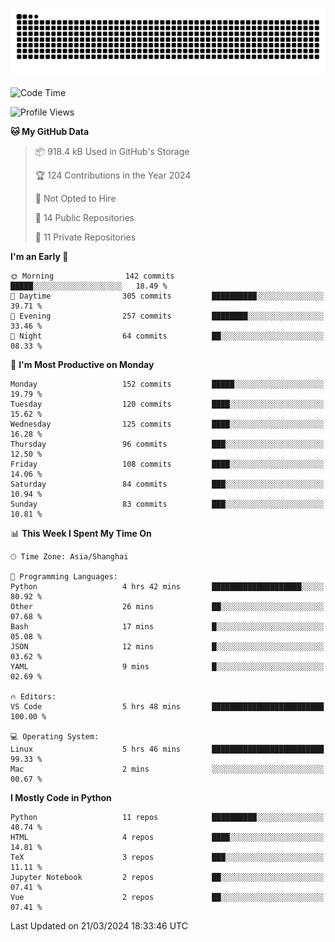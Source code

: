 ![](https://raw.githubusercontent.com/BorisYang326/BorisYang326/output/github-contribution-grid-snake-dark.svg)

<!--START_SECTION:waka-->
![Code Time](http://img.shields.io/badge/Code%20Time-50%20hrs-blue)

![Profile Views](http://img.shields.io/badge/Profile%20Views-1-blue)

**🐱 My GitHub Data** 

> 📦 918.4 kB Used in GitHub's Storage 
 > 
> 🏆 124 Contributions in the Year 2024
 > 
> 🚫 Not Opted to Hire
 > 
> 📜 14 Public Repositories 
 > 
> 🔑 11 Private Repositories 
 > 
**I'm an Early 🐤** 

```text
🌞 Morning                142 commits         █████░░░░░░░░░░░░░░░░░░░░   18.49 % 
🌆 Daytime                305 commits         ██████████░░░░░░░░░░░░░░░   39.71 % 
🌃 Evening                257 commits         ████████░░░░░░░░░░░░░░░░░   33.46 % 
🌙 Night                  64 commits          ██░░░░░░░░░░░░░░░░░░░░░░░   08.33 % 
```
📅 **I'm Most Productive on Monday** 

```text
Monday                   152 commits         █████░░░░░░░░░░░░░░░░░░░░   19.79 % 
Tuesday                  120 commits         ████░░░░░░░░░░░░░░░░░░░░░   15.62 % 
Wednesday                125 commits         ████░░░░░░░░░░░░░░░░░░░░░   16.28 % 
Thursday                 96 commits          ███░░░░░░░░░░░░░░░░░░░░░░   12.50 % 
Friday                   108 commits         ████░░░░░░░░░░░░░░░░░░░░░   14.06 % 
Saturday                 84 commits          ███░░░░░░░░░░░░░░░░░░░░░░   10.94 % 
Sunday                   83 commits          ███░░░░░░░░░░░░░░░░░░░░░░   10.81 % 
```


📊 **This Week I Spent My Time On** 

```text
🕑︎ Time Zone: Asia/Shanghai

💬 Programming Languages: 
Python                   4 hrs 42 mins       ████████████████████░░░░░   80.92 % 
Other                    26 mins             ██░░░░░░░░░░░░░░░░░░░░░░░   07.68 % 
Bash                     17 mins             █░░░░░░░░░░░░░░░░░░░░░░░░   05.08 % 
JSON                     12 mins             █░░░░░░░░░░░░░░░░░░░░░░░░   03.62 % 
YAML                     9 mins              █░░░░░░░░░░░░░░░░░░░░░░░░   02.69 % 

🔥 Editors: 
VS Code                  5 hrs 48 mins       █████████████████████████   100.00 % 

💻 Operating System: 
Linux                    5 hrs 46 mins       █████████████████████████   99.33 % 
Mac                      2 mins              ░░░░░░░░░░░░░░░░░░░░░░░░░   00.67 % 
```

**I Mostly Code in Python** 

```text
Python                   11 repos            ██████████░░░░░░░░░░░░░░░   40.74 % 
HTML                     4 repos             ████░░░░░░░░░░░░░░░░░░░░░   14.81 % 
TeX                      3 repos             ███░░░░░░░░░░░░░░░░░░░░░░   11.11 % 
Jupyter Notebook         2 repos             ██░░░░░░░░░░░░░░░░░░░░░░░   07.41 % 
Vue                      2 repos             ██░░░░░░░░░░░░░░░░░░░░░░░   07.41 % 
```




 Last Updated on 21/03/2024 18:33:46 UTC
<!--END_SECTION:waka-->
